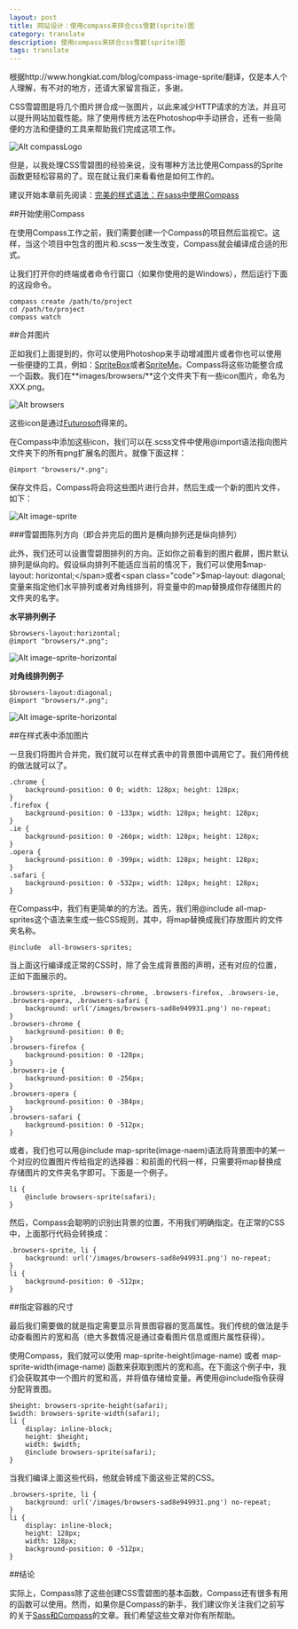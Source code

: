 ```yaml
---
layout: post
title: 网站设计：使用compass来拼合css雪碧(sprite)图
category: translate
description: 使用compass来拼合css雪碧(sprite)图
tags: translate
---
```


<div class="source">
	根据http://www.hongkiat.com/blog/compass-image-sprite/翻译，仅是本人个人理解，有不对的地方，还请大家留言指正，多谢。
</div>

CSS雪碧图是将几个图片拼合成一张图片，以此来减少HTTP请求的方法，并且可以提升网站加载性能。除了使用传统方法在Photoshop中手动拼合，还有一些简便的方法和便捷的工具来帮助我们完成这项工作。

![Alt compassLogo](../images/blog/compass-sprite/compass-cover.jpg)

但是，以我处理CSS雪碧图的经验来说，没有哪种方法比使用Compass的Sprite函数更轻松容易的了。现在就让我们来看看他是如何工作的。

<div class="suggest">建议开始本章前先阅读：<a href="http://www.hongkiat.com/blog/saas-compass">完美的样式语法：在sass中使用Compass</a></div>

##开始使用Compass

在使用Compass工作之前，我们需要创建一个Compass的项目然后监视它。这样，当这个项目中包含的图片和<span class="code">.scss</span>一发生改变，Compass就会编译成合适的形式。

让我们打开你的终端或者命令行窗口（如果你使用的是Windows），然后运行下面的这段命令。

	compass create /path/to/project
	cd /path/to/project
	compass watch

##合并图片

正如我们上面提到的，你可以使用Photoshop来手动增减图片或者你也可以使用一些便捷的工具，例如：[SpriteBox](http://www.spritebox.net/)或者[SpriteMe](http://spriteme.org/)。Compass将这些功能整合成一个函数。我们在**images/browsers/**这个文件夹下有一些icon图片，命名为XXX.png。

![Alt browsers](../images/blog/compass-sprite/browsers.jpg)

这些icon是通过[Futurosoft](http://kde-look.org/usermanager/search.php?username=Sephiroth6779)得来的。

在Compass中添加这些icon，我们可以在<span class="code">.scss</span>文件中使用<span class="code">@import</span>语法指向图片文件夹下的所有png扩展名的图片。就像下面这样：

	@import "browsers/*.png";

保存文件后，Compass将会将这些图片进行合并，然后生成一个新的图片文件，如下：

![Alt image-sprite](../images/blog/compass-sprite/image-sprite.jpg)

###雪碧图陈列方向（即合并完后的图片是横向排列还是纵向排列）

此外，我们还可以设置雪碧图排列的方向。正如你之前看到的图片截屏，图片默认排列是纵向的。假设纵向排列不能适应当前的情况下，我们可以使用<span class="code">$map-layout: horizontal;</span>或者<span class="code">$map-layout: diagonal;</span>变量来指定他们水平排列或者对角线排列，将变量中的<span class="code">map</span>替换成你存储图片的文件夹的名字。

**水平排列例子**

	$browsers-layout:horizontal;  
	@import "browsers/*.png";  

![Alt image-sprite-horizontal](../images/blog/compass-sprite/image-sprite-horizontal.jpg)

**对角线排列例子**

	$browsers-layout:diagonal;  
	@import "browsers/*.png";  

![Alt image-sprite-horizontal](../images/blog/compass-sprite/image-sprite-diagonal.jpg)

##在样式表中添加图片

一旦我们将图片合并完，我们就可以在样式表中的背景图中调用它了。我们用传统的做法就可以了。

	.chrome {
		background-position: 0 0; width: 128px; height: 128px; 
	}   
	.firefox { 
		background-position: 0 -133px; width: 128px; height: 128px;
	}   
	.ie { 
		background-position: 0 -266px; width: 128px; height: 128px;
	}   
	.opera { 
		background-position: 0 -399px; width: 128px; height: 128px;
	}   
	.safari { 
		background-position: 0 -532px; width: 128px; height: 128px;
	}   

在Compass中，我们有更简单的的方法。首先，我们用@include <span class="code">all-map-sprites</span>这个语法来生成一些CSS规则，其中，将map替换成我们存放图片的文件夹名称。

	@include  all-browsers-sprites; 

当上面这行编译成正常的CSS时，除了会生成背景图的声明，还有对应的位置，正如下面展示的。

	.browsers-sprite, .browsers-chrome, .browsers-firefox, .browsers-ie, .browsers-opera, .browsers-safari { 
		background: url('/images/browsers-sad8e949931.png') no-repeat;  
	}  
	.browsers-chrome { 
		background-position: 0 0;  
	}  
	.browsers-firefox {
		background-position: 0 -128px;
	}  
	.browsers-ie { 
		background-position: 0 -256px;  
	}
	.browsers-opera {
		background-position: 0 -384px;
	}  
	.browsers-safari {
		background-position: 0 -512px;
	}  

或者，我们也可以用<span class="code">@include map-sprite(image-naem)</span>语法将背景图中的某一个对应的位置图片传给指定的选择器：和前面的代码一样，只需要将map替换成存储图片的文件夹名字即可。下面是一个例子。

	li {
		@include browsers-sprite(safari);
	}  

然后，Compass会聪明的识别出背景的位置，不用我们明确指定。在正常的CSS中，上面那行代码会转换成：

	.browsers-sprite, li {
		background: url('/images/browsers-sad8e949931.png') no-repeat;
	}  
	li {
		background-position: 0 -512px;
	}  

##指定容器的尺寸

最后我们需要做的就是指定需要显示背景图容器的宽高属性。我们传统的做法是手动查看图片的宽和高（绝大多数情况是通过查看图片信息或图片属性获得）。

使用Compass，我们就可以使用 <span class="code">map-sprite-height(image-name)</span> 或者 <span class="code">map-sprite-width(image-name)</span> 函数来获取到图片的宽和高。在下面这个例子中，我们会获取其中一个图片的宽和高，并将值存储给变量。再使用@include指令获得分配背景图。

	$height: browsers-sprite-height(safari);  
	$width: browsers-sprite-width(safari);  
	li {
		display: inline-block;
		height: $height;
		width: $width;
		@include browsers-sprite(safari);
	} 

当我们编译上面这些代码，他就会转成下面这些正常的CSS。

	.browsers-sprite, li {
		background: url('/images/browsers-sad8e949931.png') no-repeat;
	}
	li {
		display: inline-block;
		height: 128px;
		width: 128px;
		background-position: 0 -512px;
	}  

##结论

实际上，Compass除了这些创建CSS雪碧图的基本函数，Compass还有很多有用的函数可以使用。然而，如果你是Compass的新手，我们建议你关注我们之前写的关于[Sass和Compass](http://www.hongkiat.com/blog/tag/sass/)的文章。我们希望这些文章对你有所帮助。


















































